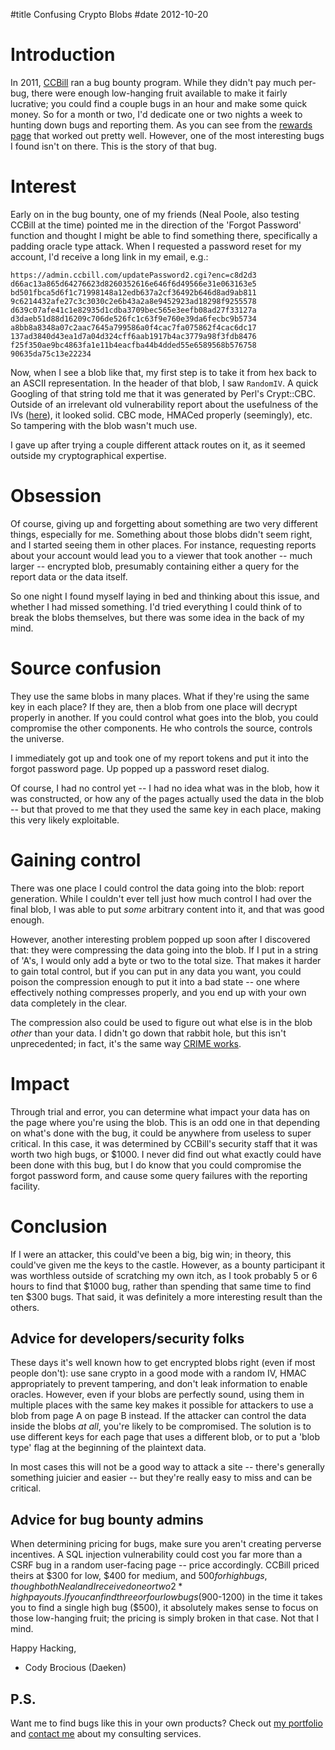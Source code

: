 #title Confusing Crypto Blobs
#date 2012-10-20

# Introduction

In 2011, [CCBill][1] ran a bug bounty program. While they didn't pay much per-bug, there were enough low-hanging fruit available to make it fairly lucrative; you could find a couple bugs in an hour and make some quick money. So for a month or two, I'd dedicate one or two nights a week to hunting down bugs and reporting them. As you can see from the [rewards page][2] that worked out pretty well. However, one of the most interesting bugs I found isn't on there. This is the story of that bug.

 [1]: http://ccbill.com/
 [2]: http://www.ccbill.com/developers/security/rewards.php

# Interest

Early on in the bug bounty, one of my friends (Neal Poole, also testing CCBill at the time) pointed me in the direction of the 'Forgot Password' function and thought I might be able to find something there, specifically a padding oracle type attack. When I requested a password reset for my account, I'd receive a long link in my email, e.g.:

    https://admin.ccbill.com/updatePassword2.cgi?enc=c8d2d3
    d66ac13a865d64276623d8260352616e646f6d49566e31e063163e5
    bd501fbca5d6f1c71998148a12edb637a2cf36492b646d8ad9ab811
    9c6214432afe27c3c3030c2e6b43a2a8e9452923ad18298f9255578
    d639c07afe41c1e82935d1cdba3709bec565e3eefb08ad27f33127a
    d3daeb51d88d16209c706de526fc1c63f9e760e39da6fecbc9b5734
    a8bb8a8348a07c2aac7645a799586a0f4cac7fa075862f4cac6dc17
    137ad3840d43ea1d7a04d324cff6aab1917b4ac3779a98f3fdb8476
    f25f350ae9bc4863fa1e11b4eacfba44b4dded55e6589568b576758
    90635da75c13e22234

Now, when I see a blob like that, my first step is to take it from hex back to an ASCII representation. In the header of that blob, I saw `RandomIV`. A quick Googling of that string told me that it was generated by Perl's Crypt::CBC. Outside of an irrelevant old vulnerability report about the usefulness of the IVs ([here][3]), it looked solid. CBC mode, HMACed properly (seemingly), etc. So tampering with the blob wasn't much use.

 [3]: http://cpansearch.perl.org/src/LDS/Crypt-CBC-2.30/Crypt-CBC-2.16-vulnerability.txt

I gave up after trying a couple different attack routes on it, as it seemed outside my cryptographical expertise.

# Obsession

Of course, giving up and forgetting about something are two very different things, especially for me. Something about those blobs didn't seem right, and I started seeing them in other places. For instance, requesting reports about your account would lead you to a viewer that took another -- much larger -- encrypted blob, presumably containing either a query for the report data or the data itself.

So one night I found myself laying in bed and thinking about this issue, and whether I had missed something. I'd tried everything I could think of to break the blobs themselves, but there was some idea in the back of my mind.

# Source confusion

They use the same blobs in many places. What if they're using the same key in each place? If they are, then a blob from one place will decrypt properly in another. If you could control what goes into the blob, you could compromise the other components. He who controls the source, controls the universe.

I immediately got up and took one of my report tokens and put it into the forgot password page. Up popped up a password reset dialog.

Of course, I had no control yet -- I had no idea what was in the blob, how it was constructed, or how any of the pages actually used the data in the blob -- but that proved to me that they used the same key in each place, making this very likely exploitable.

# Gaining control

There was one place I could control the data going into the blob: report generation. While I couldn't ever tell just how much control I had over the final blob, I was able to put *some* arbitrary content into it, and that was good enough.

However, another interesting problem popped up soon after I discovered that: they were compressing the data going into the blob. If I put in a string of 'A's, I would only add a byte or two to the total size. That makes it harder to gain total control, but if you can put in any data you want, you could poison the compression enough to put it into a bad state -- one where effectively nothing compresses properly, and you end up with your own data completely in the clear.

The compression also could be used to figure out what else is in the blob *other* than your data. I didn't go down that rabbit hole, but this isn't unprecedented; in fact, it's the same way [CRIME works][4].

 [4]: http://security.stackexchange.com/a/19914/7102

# Impact

Through trial and error, you can determine what impact your data has on the page where you're using the blob. This is an odd one in that depending on what's done with the bug, it could be anywhere from useless to super critical. In this case, it was determined by CCBill's security staff that it was worth two high bugs, or $1000. I never did find out what exactly could have been done with this bug, but I do know that you could compromise the forgot password form, and cause some query failures with the reporting facility.

# Conclusion

If I were an attacker, this could've been a big, big win; in theory, this could've given me the keys to the castle. However, as a bounty participant it was worthless outside of scratching my own itch, as I took probably 5 or 6 hours to find that $1000 bug, rather than spending that same time to find ten $300 bugs. That said, it was definitely a more interesting result than the others.

## Advice for developers/security folks

These days it's well known how to get encrypted blobs right (even if most people don't): use sane crypto in a good mode with a random IV, HMAC appropriately to prevent tampering, and don't leak information to enable oracles. However, even if your blobs are perfectly sound, using them in multiple places with the same key makes it possible for attackers to use a blob from page A on page B instead. If the attacker can control the data inside the blobs *at all*, you're likely to be compromised. The solution is to use different keys for each page that uses a different blob, or to put a 'blob type' flag at the beginning of the plaintext data.

In most cases this will not be a good way to attack a site -- there's generally something juicier and easier -- but they're really easy to miss and can be critical.

## Advice for bug bounty admins

When determining pricing for bugs, make sure you aren't creating perverse incentives. A SQL injection vulnerability could cost you far more than a CSRF bug in a random user-facing page -- price accordingly. CCBill priced theirs at $300 for low, $400 for medium, and $500 for high bugs, though both Neal and I received one or two 2*high payouts. If you can find three or four low bugs ($900-1200) in the time it takes you to find a single high bug ($500), it absolutely makes sense to focus on those low-hanging fruit; the pricing is simply broken in that case. Not that I mind.

Happy Hacking,   
- Cody Brocious (Daeken)

## P.S.

Want me to find bugs like this in your own products? Check out [my portfolio][5] and [contact me](mailto:cody.brocious+work@gmail.com) about my consulting services.

 [5]: http://demoseen.com/portfolio/
